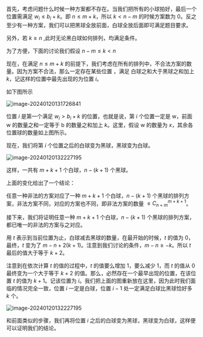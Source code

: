 首先，考虑问题什么时候一种方案都不存在。当我们把所有的小球拍好，最后一个位置需满足 $w_i \le b_i + k$。即 $n \le m + k$，所以 $k < n - m$ 的时候方案数为 $0$。反之至少有一种方案，我们可以把黑球全放前面，白球全放后面即可满足题目要求。

另外，若 $k \ge n$ ,此时无论黑白球如何排列，均满足条件。

为了方便，下面的讨论我们假设 $n - m \le k < n$

现在，在满足 $n \le m + k$ 的前提下，我们考虑在所有的排列中，不合法方案的数量。因为方案不合法，那么一定存在某些位置  ，满足 白球之和大于黑球之和加上 $k$，记这样的位置中最先出现的为位置 $i$。

如下图所示

![image-20240120131726841](C:\Users\Lee\OneDrive\笔记\算法学习\题解\assets\image-20240120131726841.png)

位置 $i$ 是第一个满足 $w_i>b_i+k$ 的位置，也就是说，第 $i$ 个位置一定是 w，前面 w 的数量之和一定等于 b 的数量之和加上 $k$。这里，假设 w 的数量为 $x$，其余各位置球的数量如上图所示。 

现在，我们将第 $i$ 个位置之后的白球变为黑球，黑球变为白球。

![image-20240120132227195](C:\Users\Lee\OneDrive\笔记\算法学习\题解\assets\image-20240120132227195.png)

这样，一共有 $m + k + 1$ 个白球，$n - (k + 1)$ 个黑球。

上面的变化给出了一个结论：

任意一种非法的方案对应了一种 $m + k + 1$ 个白球，$n - (k + 1)$ 个黑球的排列方案，非法方案不同，对应的方案也不同，即非法方案的数量 $\le C_{n+m}^{m + k + 1}$。

接下来，我们将证明任意一种 $m + k + 1$ 个白球，$n - (k + 1)$ 个黑球的排列方案，都已唯一的非法的方案与之对应。

用 $t$ 表示到当前位置为止，白球减去黑球的数量，在最开始的时候，$t$ 的值为 $0$，最终，$t$ 变为了 $m - n + 2(k + 1)$。注意到我们讨论的条件，$m - n \ge -k$。所以 $t$ 最后的值大于等于 $k + 2$。

注意到在依次计算 $t$ 的值的过程中，$t$ 的值要么增加 $1$，要么减少 $1$，而 $t$ 的值从 $0$ 最终变为一个大于等于 $k+2$ 的值。那么，必然存在一个最早出现的位置，在该位置 $t$ 的值为 $k + 1$。记该位置为 $i$。我们把上面的图重新放在这里，因为此时我们面临的情况完全一致，位置 $i$ 一定是白球，位置 $i - 1$ 处一定满足白球比黑球恰好多 $k$ 个。

![image-20240120132227195](C:\Users\Lee\OneDrive\笔记\算法学习\题解\assets\image-20240120132227195.png)

和前面类似的步骤，我们再将位置 $i$ 之后的白球变为黑球，黑球变为白球，这样便可以证明我们的结论。